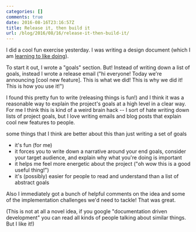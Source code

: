 ```yaml
---
categories: []
comments: true
date: 2016-08-16T23:16:57Z
title: Release it, then build it
url: /blog/2016/08/16/release-it-then-build-it/
---
```


I did a cool fun exercise yesterday. I was writing a design document (which I
am [learning to like doing](/blog/2016/06/03/learning-to-like-design-documents/)).

To start it out, I wrote a "goals" section. But! Instead of writing down a
list of goals, instead I wrote a release email ("hi everyone! Today we're
announcing [cool new feature]. This is what we did! This is why we did it!
This is how you use it!")

I found this pretty fun to write (releasing things is fun!) and I think it was
a reasonable way to explain the project's goals at a high level in a clear
way. For me I think this is kind of a weird brain hack -- I sort of hate
writing down lists of project goals, but I love writing emails and blog posts
that explain cool new features to people.

some things that I think are better about this than just writing a set of goals

* it's fun (for me)
* it forces you to write down a narrative around your end goals, consider your target audience, and explain why what you're doing is important
* it helps me feel more energetic about the project ("oh wow this is a good useful thing!")
* it's (possibly) easier for people to read and understand than a list of abstract goals

Also I immediately got a bunch of helpful comments on the idea and some of the
implementation challenges we'd need to tackle! That was great.

(This is not at all a novel idea, if you google "documentation driven development" you can read all kinds of people talking about similar things. But I like it!)